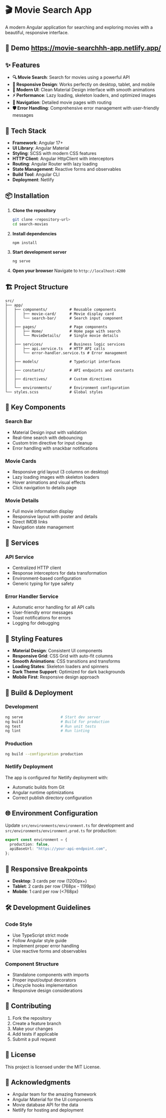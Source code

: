# 🎬 Movie Search App

A modern Angular application for searching and exploring movies with a beautiful, responsive interface.

## 🚀 Demo https://movie-searchhh-app.netlify.app/

## ✨ Features

- **🔍 Movie Search**: Search for movies using a powerful API
- **📱 Responsive Design**: Works perfectly on desktop, tablet, and mobile
- **🎨 Modern UI**: Clean Material Design interface with smooth animations
- **⚡ Performance**: Lazy loading, skeleton loaders, and optimized images
- **🔗 Navigation**: Detailed movie pages with routing
- **🛡️ Error Handling**: Comprehensive error management with user-friendly messages

## 🚀 Tech Stack

- **Framework**: Angular 17+
- **UI Library**: Angular Material
- **Styling**: SCSS with modern CSS features
- **HTTP Client**: Angular HttpClient with interceptors
- **Routing**: Angular Router with lazy loading
- **State Management**: Reactive forms and observables
- **Build Tool**: Angular CLI
- **Deployment**: Netlify

## 📦 Installation

1. **Clone the repository**

   ```bash
   git clone <repository-url>
   cd search-movies
   ```

2. **Install dependencies**

   ```bash
   npm install
   ```

3. **Start development server**

   ```bash
   ng serve
   ```

4. **Open your browser**
   Navigate to `http://localhost:4200`

## 🏗️ Project Structure

```
src/
├── app/
│   ├── components/          # Reusable components
│   │   ├── movie-card/      # Movie display card
│   │   └── search-bar/      # Search input component
│   │
│   ├── pages/               # Page components
│   │   ├── Home/            # Home page with search
│   │   └── MovieDetails/    # Single movie details
│   │
│   ├── services/            # Business logic services
│   │   ├── api.service.ts   # HTTP API calls
│   │   └── error-handler.service.ts # Error management
│   │
│   ├── models/              # TypeScript interfaces
│   │
│   ├── constants/           # API endpoints and constants
│   │
│   ├── directives/          # Custom directives
│   │
│   └── environments/        # Environment configuration
└── styles.scss              # Global styles
```

## 🎯 Key Components

### Search Bar

- Material Design input with validation
- Real-time search with debouncing
- Custom trim directive for input cleanup
- Error handling with snackbar notifications

### Movie Cards

- Responsive grid layout (3 columns on desktop)
- Lazy loading images with skeleton loaders
- Hover animations and visual effects
- Click navigation to details page

### Movie Details

- Full movie information display
- Responsive layout with poster and details
- Direct IMDB links
- Navigation state management

## 🔧 Services

### API Service

- Centralized HTTP client
- Response interceptors for data transformation
- Environment-based configuration
- Generic typing for type safety

### Error Handler Service

- Automatic error handling for all API calls
- User-friendly error messages
- Toast notifications for errors
- Logging for debugging

## 🎨 Styling Features

- **Material Design**: Consistent UI components
- **Responsive Grid**: CSS Grid with auto-fit columns
- **Smooth Animations**: CSS transitions and transforms
- **Loading States**: Skeleton loaders and spinners
- **Dark Theme Support**: Optimized for dark backgrounds
- **Mobile First**: Responsive design approach

## 🚀 Build & Deployment

### Development

```bash
ng serve                 # Start dev server
ng build                 # Build for production
ng test                  # Run unit tests
ng lint                  # Run linting
```

### Production

```bash
ng build --configuration production
```

### Netlify Deployment

The app is configured for Netlify deployment with:

- Automatic builds from Git
- Angular runtime optimizations
- Correct publish directory configuration

## 🌐 Environment Configuration

Update `src/environments/environment.ts` for development and `src/environments/environment.prod.ts` for production:

```typescript
export const environment = {
  production: false,
  apiBaseUrl: "https://your-api-endpoint.com",
};
```

## 📱 Responsive Breakpoints

- **Desktop**: 3 cards per row (1200px+)
- **Tablet**: 2 cards per row (768px - 1199px)
- **Mobile**: 1 card per row (<768px)

## 🛠️ Development Guidelines

### Code Style

- Use TypeScript strict mode
- Follow Angular style guide
- Implement proper error handling
- Use reactive forms and observables

### Component Structure

- Standalone components with imports
- Proper input/output decorators
- Lifecycle hooks implementation
- Responsive design considerations

## 🤝 Contributing

1. Fork the repository
2. Create a feature branch
3. Make your changes
4. Add tests if applicable
5. Submit a pull request

## 📄 License

This project is licensed under the MIT License.

## 🎉 Acknowledgments

- Angular team for the amazing framework
- Angular Material for the UI components
- Movie database API for the data
- Netlify for hosting and deployment

